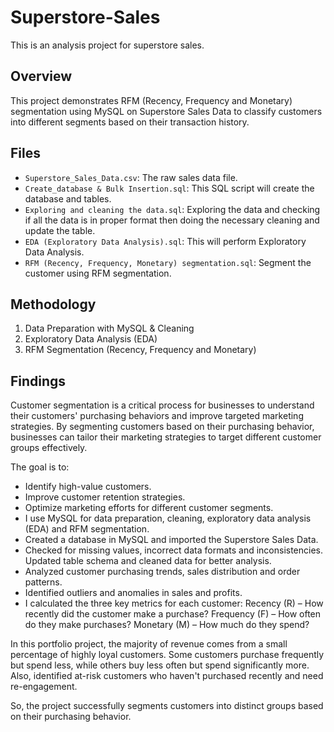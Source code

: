 # Superstore-Sales
This is an analysis project for superstore sales.

## Overview
This project demonstrates RFM (Recency, Frequency and Monetary) segmentation using MySQL on Superstore Sales Data to classify customers into different segments based on their transaction history.

## Files
- `Superstore_Sales_Data.csv`: The raw sales data file.
- `Create_database & Bulk Insertion.sql`: This SQL script will create the database and tables.
- `Exploring and cleaning the data.sql`: Exploring the data and checking if all the data is in proper format then doing the necessary cleaning and update the table.
- `EDA (Exploratory Data Analysis).sql`: This will perform Exploratory Data Analysis.
- `RFM (Recency, Frequency, Monetary) segmentation.sql`: Segment the customer using RFM segmentation.

## Methodology
1. Data Preparation with MySQL & Cleaning
2. Exploratory Data Analysis (EDA)
3. RFM Segmentation (Recency, Frequency and Monetary)

## Findings
Customer segmentation is a critical process for businesses to understand their customers' purchasing behaviors and improve targeted marketing strategies. By segmenting customers based on their purchasing behavior, businesses can tailor their marketing strategies to target different customer groups effectively.

The goal is to:

- Identify high-value customers.
- Improve customer retention strategies.
- Optimize marketing efforts for different customer segments.
- I use MySQL for data preparation, cleaning, exploratory data analysis (EDA) and RFM segmentation.
- Created a database in MySQL and imported the Superstore Sales Data.
- Checked for missing values, incorrect data formats and inconsistencies. Updated table schema and cleaned data for better analysis.
- Analyzed customer purchasing trends, sales distribution and order patterns.
- Identified outliers and anomalies in sales and profits.
- I calculated the three key metrics for each customer:
  Recency (R) – How recently did the customer make a purchase?
  Frequency (F) – How often do they make purchases?
  Monetary (M) – How much do they spend?

In this portfolio project, the majority of revenue comes from a small percentage of highly loyal customers. Some customers purchase frequently but spend less, while others buy less often but spend significantly more. Also, identified at-risk customers who haven't purchased recently and need re-engagement.

So, the project successfully segments customers into distinct groups based on their purchasing behavior.
